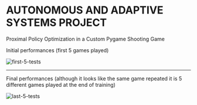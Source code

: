 # AUTONOMOUS AND ADAPTIVE SYSTEMS PROJECT
Proximal Policy Optimization in a Custom Pygame Shooting Game

Initial performances (first 5 games played)

![first-5-tests](https://github.com/yuridb98/AAS/assets/70441307/da9c314f-06d5-4d07-bb1a-82c75642a8de)

---------------------

Final performances (although it looks like the same game repeated it is 5 different games played at the end of training)

![last-5-tests](https://github.com/yuridb98/AAS/assets/70441307/3db6c7cc-c60f-42d5-a0ee-b2f0fd93965f)
